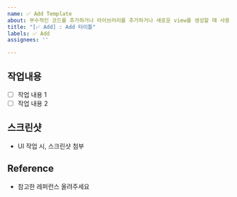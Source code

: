 ```yaml
---
name: ✅ Add Template
about: 부수적인 코드를 추가하거나 라이브러리를 추가하거나 새로운 view를 생성할 때 사용합니다.
title: "[✅ Add] : Add 타이틀"
labels: ✅ Add
assignees: ''

---
```


## 작업내용
- [ ] 작업 내용 1
- [ ] 작업 내용 2

## 스크린샷 
- UI 작업 시, 스크린샷 첨부

## Reference
- 참고한 레퍼런스 올려주세요

